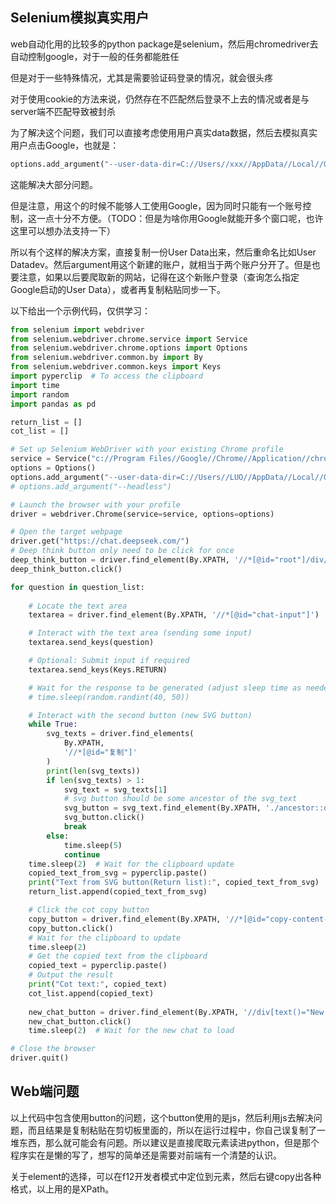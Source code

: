 ## Selenium模拟真实用户

web自动化用的比较多的python package是selenium，然后用chromedriver去自动控制google，对于一般的任务都能胜任

但是对于一些特殊情况，尤其是需要验证码登录的情况，就会很头疼

对于使用cookie的方法来说，仍然存在不匹配然后登录不上去的情况或者是与server端不匹配导致被封杀

为了解决这个问题，我们可以直接考虑使用用户真实data数据，然后去模拟真实用户点击Google，也就是：

```python
options.add_argument("--user-data-dir=C://Users//xxx//AppData//Local//Google//Chrome//User Data")
```

这能解决大部分问题。



但是注意，用这个的时候不能够人工使用Google，因为同时只能有一个账号控制，这一点十分不方便。（TODO：但是为啥你用Google就能开多个窗口呢，也许这里可以想办法支持一下）

所以有个这样的解决方案，直接复制一份User Data出来，然后重命名比如User Datadev。然后argument用这个新建的账户，就相当于两个账户分开了。但是也要注意，如果以后要爬取新的网站，记得在这个新账户登录（查询怎么指定Google启动的User Data），或者再复制粘贴同步一下。



以下给出一个示例代码，仅供学习：

```python
from selenium import webdriver
from selenium.webdriver.chrome.service import Service
from selenium.webdriver.chrome.options import Options
from selenium.webdriver.common.by import By
from selenium.webdriver.common.keys import Keys
import pyperclip  # To access the clipboard
import time
import random
import pandas as pd

return_list = []
cot_list = []

# Set up Selenium WebDriver with your existing Chrome profile
service = Service("c://Program Files//Google//Chrome//Application//chromedriver.exe")
options = Options()
options.add_argument("--user-data-dir=C://Users//LUO//AppData//Local//Google//Chrome//User Datadev")
# options.add_argument("--headless")

# Launch the browser with your profile
driver = webdriver.Chrome(service=service, options=options)

# Open the target webpage
driver.get("https://chat.deepseek.com/")
# Deep think button only need to be click for once
deep_think_button = driver.find_element(By.XPATH, '//*[@id="root"]/div/div[2]/div[2]/div[2]/div[2]/div/div/div[2]/div[1]/div/button')
deep_think_button.click()

for question in question_list:
    
    # Locate the text area
    textarea = driver.find_element(By.XPATH, '//*[@id="chat-input"]')

    # Interact with the text area (sending some input)
    textarea.send_keys(question)

    # Optional: Submit input if required
    textarea.send_keys(Keys.RETURN)

    # Wait for the response to be generated (adjust sleep time as needed)
    # time.sleep(random.randint(40, 50))

    # Interact with the second button (new SVG button)
    while True:
        svg_texts = driver.find_elements(
            By.XPATH,
            '//*[@id="复制"]'
        )
        print(len(svg_texts))
        if len(svg_texts) > 1:
            svg_text = svg_texts[1]
            # svg button should be some ancestor of the svg_text
            svg_button = svg_text.find_element(By.XPATH, './ancestor::div[@class="ds-icon"]')
            svg_button.click()
            break
        else:
            time.sleep(5)
            continue
    time.sleep(2)  # Wait for the clipboard update
    copied_text_from_svg = pyperclip.paste()
    print("Text from SVG button(Return list):", copied_text_from_svg)
    return_list.append(copied_text_from_svg)

    # Click the cot copy button
    copy_button = driver.find_element(By.XPATH, '//*[@id="copy-content-button"]')
    copy_button.click()
    # Wait for the clipboard to update
    time.sleep(2)
    # Get the copied text from the clipboard
    copied_text = pyperclip.paste()
    # Output the result
    print("Cot text:", copied_text)
    cot_list.append(copied_text)
    
    new_chat_button = driver.find_element(By.XPATH, '//div[text()="New chat"]')
    new_chat_button.click()
    time.sleep(2)  # Wait for the new chat to load

# Close the browser
driver.quit()
```

## Web端问题

以上代码中包含使用button的问题，这个button使用的是js，然后利用js去解决问题，而且结果是复制粘贴在剪切板里面的，所以在运行过程中，你自己误复制了一堆东西，那么就可能会有问题。所以建议是直接爬取元素读进python，但是那个程序实在是懒的写了，想写的简单还是需要对前端有一个清楚的认识。

关于element的选择，可以在f12开发者模式中定位到元素，然后右键copy出各种格式，以上用的是XPath。





